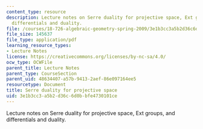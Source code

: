 ```yaml
---
content_type: resource
description: Lecture notes on Serre duality for projective space, Ext groups, and
  differentials and duality.
file: /courses/18-726-algebraic-geometry-spring-2009/3e1b3cc3a5b2d36c6d0bbfe4730101ce_MIT18_726s09_lec23_serre_dual_proj.pdf
file_size: 145637
file_type: application/pdf
learning_resource_types:
- Lecture Notes
license: https://creativecommons.org/licenses/by-nc-sa/4.0/
ocw_type: OCWFile
parent_title: Lecture Notes
parent_type: CourseSection
parent_uid: 48634407-a57b-9413-2aef-86e097164ee5
resourcetype: Document
title: Serre duality for projective space
uid: 3e1b3cc3-a5b2-d36c-6d0b-bfe4730101ce
---
```

Lecture notes on Serre duality for projective space, Ext groups, and differentials and duality.